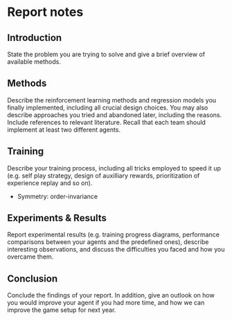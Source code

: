 # Report notes

## Introduction
 State the problem you are trying to solve and give a brief overview of available methods.


## Methods
Describe the reinforcement learning methods and regression models you finally implemented, including all crucial design choices. You may also describe approaches you tried and abandoned later, including the reasons. Include references to relevant literature. Recall that each team should implement at least two different agents.


## Training
Describe your training process, including all tricks employed to speed it up (e.g. self play strategy, design of auxilliary rewards, prioritization of experience replay and so on). 

* Symmetry: order-invariance


## Experiments & Results
Report experimental results (e.g. training progress diagrams, performance comparisons between your agents and the predefined ones), describe interesting observations, and discuss the difficulties you faced and how you overcame them.


## Conclusion
Conclude the findings of your report. In addition, give an outlook on how you would improve your agent if you had more time, and how we can improve the game setup for next year.
